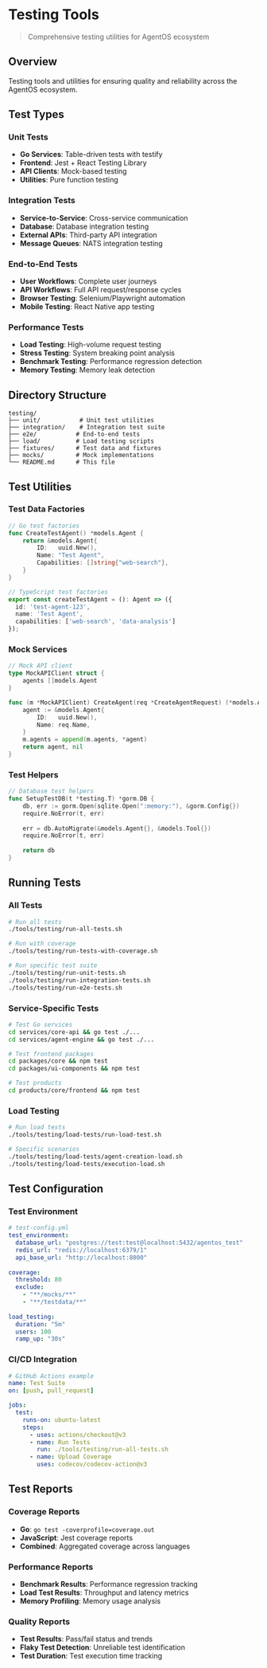 # Testing Tools

> Comprehensive testing utilities for AgentOS ecosystem

## Overview

Testing tools and utilities for ensuring quality and reliability across the AgentOS ecosystem.

## Test Types

### Unit Tests
- **Go Services**: Table-driven tests with testify
- **Frontend**: Jest + React Testing Library
- **API Clients**: Mock-based testing
- **Utilities**: Pure function testing

### Integration Tests
- **Service-to-Service**: Cross-service communication
- **Database**: Database integration testing
- **External APIs**: Third-party API integration
- **Message Queues**: NATS integration testing

### End-to-End Tests
- **User Workflows**: Complete user journeys
- **API Workflows**: Full API request/response cycles
- **Browser Testing**: Selenium/Playwright automation
- **Mobile Testing**: React Native app testing

### Performance Tests
- **Load Testing**: High-volume request testing
- **Stress Testing**: System breaking point analysis
- **Benchmark Testing**: Performance regression detection
- **Memory Testing**: Memory leak detection

## Directory Structure

```
testing/
├── unit/           # Unit test utilities
├── integration/    # Integration test suite
├── e2e/           # End-to-end tests
├── load/          # Load testing scripts
├── fixtures/      # Test data and fixtures
├── mocks/         # Mock implementations
└── README.md      # This file
```

## Test Utilities

### Test Data Factories

```go
// Go test factories
func CreateTestAgent() *models.Agent {
    return &models.Agent{
        ID:   uuid.New(),
        Name: "Test Agent",
        Capabilities: []string{"web-search"},
    }
}
```

```typescript
// TypeScript test factories
export const createTestAgent = (): Agent => ({
  id: 'test-agent-123',
  name: 'Test Agent',
  capabilities: ['web-search', 'data-analysis']
});
```

### Mock Services

```go
// Mock API client
type MockAPIClient struct {
    agents []models.Agent
}

func (m *MockAPIClient) CreateAgent(req *CreateAgentRequest) (*models.Agent, error) {
    agent := &models.Agent{
        ID:   uuid.New(),
        Name: req.Name,
    }
    m.agents = append(m.agents, *agent)
    return agent, nil
}
```

### Test Helpers

```go
// Database test helpers
func SetupTestDB(t *testing.T) *gorm.DB {
    db, err := gorm.Open(sqlite.Open(":memory:"), &gorm.Config{})
    require.NoError(t, err)
    
    err = db.AutoMigrate(&models.Agent{}, &models.Tool{})
    require.NoError(t, err)
    
    return db
}
```

## Running Tests

### All Tests

```bash
# Run all tests
./tools/testing/run-all-tests.sh

# Run with coverage
./tools/testing/run-tests-with-coverage.sh

# Run specific test suite
./tools/testing/run-unit-tests.sh
./tools/testing/run-integration-tests.sh
./tools/testing/run-e2e-tests.sh
```

### Service-Specific Tests

```bash
# Test Go services
cd services/core-api && go test ./...
cd services/agent-engine && go test ./...

# Test frontend packages
cd packages/core && npm test
cd packages/ui-components && npm test

# Test products
cd products/core/frontend && npm test
```

### Load Testing

```bash
# Run load tests
./tools/testing/load-tests/run-load-test.sh

# Specific scenarios
./tools/testing/load-tests/agent-creation-load.sh
./tools/testing/load-tests/execution-load.sh
```

## Test Configuration

### Test Environment

```yaml
# test-config.yml
test_environment:
  database_url: "postgres://test:test@localhost:5432/agentos_test"
  redis_url: "redis://localhost:6379/1"
  api_base_url: "http://localhost:8000"
  
coverage:
  threshold: 80
  exclude:
    - "**/mocks/**"
    - "**/testdata/**"
    
load_testing:
  duration: "5m"
  users: 100
  ramp_up: "30s"
```

### CI/CD Integration

```yaml
# GitHub Actions example
name: Test Suite
on: [push, pull_request]

jobs:
  test:
    runs-on: ubuntu-latest
    steps:
      - uses: actions/checkout@v3
      - name: Run Tests
        run: ./tools/testing/run-all-tests.sh
      - name: Upload Coverage
        uses: codecov/codecov-action@v3
```

## Test Reports

### Coverage Reports
- **Go**: `go test -coverprofile=coverage.out`
- **JavaScript**: Jest coverage reports
- **Combined**: Aggregated coverage across languages

### Performance Reports
- **Benchmark Results**: Performance regression tracking
- **Load Test Results**: Throughput and latency metrics
- **Memory Profiling**: Memory usage analysis

### Quality Reports
- **Test Results**: Pass/fail status and trends
- **Flaky Test Detection**: Unreliable test identification
- **Test Duration**: Test execution time tracking